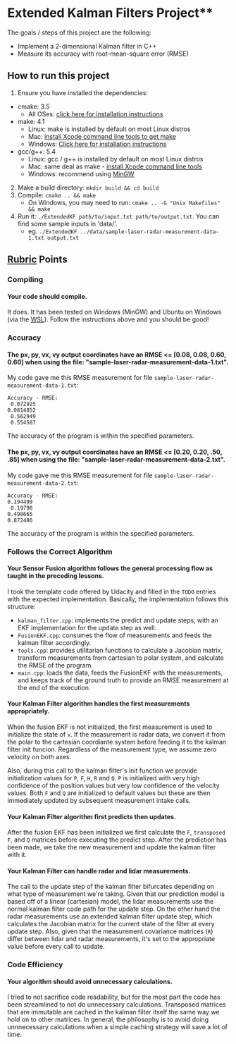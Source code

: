 # Extended Kalman Filters Project**

The goals / steps of this project are the following:
  * Implement a 2-dimensional Kalman filter in C++
  * Measure its accuracy with root-mean-square error (RMSE)

## How to run this project
1. Ensure you have installed the dependencies:
  * cmake: 3.5
    * All OSes: [click here for installation instructions](https://cmake.org/install/)
  * make: 4.1
    * Linux: make is installed by default on most Linux distros
    * Mac: [install Xcode command line tools to get make](https://developer.apple.com/xcode/features/)
    * Windows: [Click here for installation instructions](http://gnuwin32.sourceforge.net/packages/make.htm)
  * gcc/g++: 5.4
    * Linux: gcc / g++ is installed by default on most Linux distros
    * Mac: same deal as make - [install Xcode command line tools](https://developer.apple.com/xcode/features/)
    * Windows: recommend using [MinGW](http://www.mingw.org/)
2. Make a build directory: `mkdir build && cd build`
3. Compile: `cmake .. && make` 
   * On Windows, you may need to run: `cmake .. -G "Unix Makefiles" && make`
4. Run it: `./ExtendedKF path/to/input.txt path/to/output.txt`. You can find some sample inputs in 'data/'.
   * eg. `./ExtendedKF ../data/sample-laser-radar-measurement-data-1.txt output.txt`

## [Rubric](https://review.udacity.com/#!/rubrics/748/view) Points

### Compiling

#### Your code should compile.
It does. It has been tested on Windows (MinGW) and Ubuntu on Windows (via the [WSL](https://msdn.microsoft.com/en-us/commandline/wsl/about)). Follow the instructions above and you should be good!

### Accuracy

#### The px, py, vx, vy output coordinates have an RMSE <= [0.08, 0.08, 0.60, 0.60] when using the file: "sample-laser-radar-measurement-data-1.txt". 
My code gave me this RMSE measurement for file `sample-laser-radar-measurement-data-1.txt`:
```
Accuracy - RMSE:
 0.072925
0.0814852
 0.562949
 0.554507
```
The accuracy of the program is within the specified parameters.

#### The px, py, vx, vy output coordinates have an RMSE <= [0.20, 0.20, .50, .85] when using the file: "sample-laser-radar-measurement-data-2.txt".
My code gave me this RMSE measurement for file `sample-laser-radar-measurement-data-2.txt`:
```
Accuracy - RMSE:
0.194499
 0.19798
0.498665
0.872486
```
The accuracy of the program is within the specified parameters.

### Follows the Correct Algorithm

#### Your Sensor Fusion algorithm follows the general processing flow as taught in the preceding lessons.
I took the template code offered by Udacity and filled in the `TODO` entries with the expected implementation. Basically, the implementation follows this structure:
  * `kalman_filter.cpp`: implements the predict and update steps, with an EKF implementation for the update step as well.
  * `FusionEKF.cpp`: consumes the flow of measurements and feeds the kalman filter accordingly.
  * `tools.cpp`: provides utilitarian functions to calculate a Jacobian matrix, transform measurements from cartesian to polar system, and calculate the RMSE of the program.
  * `main.cpp`: loads the data, feeds the FusionEKF with the measurements, and keeps track of the ground truth to provide an RMSE measurement at the end of the execution.

#### Your Kalman Filter algorithm handles the first measurements appropriately.
When the fusion EKF is not initialized, the first measurement is used to initialize the state of `x`. If the measurement is radar data, we convert it from the polar to the cartesian coordiante system before feeding it to the kalman filter init funcion. Regardless of the measurement type, we assume zero velocity on both axes.

Also, during this call to the kalman filter's init function we provide initialization values for `P`, `F`, `H`, `R` and `Q`. `P` is initialized with very high confidence of the position values but very low confidence of the velocity values. Both `F` and `Q` are initialized to default values but these are then immediately updated by subsequent measurement intake calls.

#### Your Kalman Filter algorithm first predicts then updates.
After the fusion EKF has been initialized we first calculate the `F`, `transposed F`, and `Q` matrices before executing the predict step. After the prediction has been made, we take the new measurement and update the kalman filter with it.

#### Your Kalman Filter can handle radar and lidar measurements.
The call to the update step of the kalman filter bifurcates depending on what type of measurement we're taking. Given that our prediction model is based off of a linear (cartesian) model, the lidar measurements use the normal kalman filter code path for the update step. On the other hand the radar measurements use an extended kalman filter update step, which calculates the Jacobian matrix for the current state of the filter at every update step. Also, given that the measurement covariance matrices (`R`) differ between lidar and radar measurements, it's set to the appropriate value before every call to update.

### Code Efficiency

#### Your algorithm should avoid unnecessary calculations.
I tried to not sacrifice code readability, but for the most part the code has been streamlined to not do unnecessary calculations. Transposed matrices that are immutable are cached in the kalman filter itself the same way we hold on to other matrices. In general, the philosophy is to avoid doing unnnecessary calculations when a simple caching strategy will save a lot of time.
